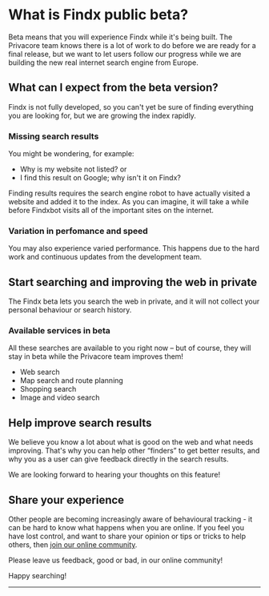 # What is Findx public beta?
Beta means that you will experience Findx while it's being built. The Privacore team knows there is a lot of work to do before we are ready for a final release, but we want to let users follow our progress while we are building the new real internet search engine from Europe.  

## What can I expect from the beta version?
Findx is not fully developed, so you can't yet be sure of finding everything you are looking for, but we are growing the index rapidly. 

### Missing search results
You might be wondering, for example:  

- Why is my website not listed? or 
- I find this result on Google; why isn't it on Findx?

Finding results requires the search engine robot to have actually visited a website and added it to the index. As you can imagine, it will take a while before Findxbot visits all of the important sites on the internet. 

### Variation in perfomance and speed  
You may also experience varied performance. This happens due to the hard work and continuous updates from the development team.

## Start searching and improving the web in private
The Findx beta lets you search the web in private, and it will not collect your personal behaviour or search history.

### Available services in beta 
All these searches are available to you right now – but of course, they will stay in beta while the Privacore team improves them!  

* Web search
* Map search and route planning
* Shopping search
* Image and video search  

## Help improve search results 
We believe you know a lot about what is good on the web and what needs improving. That's why you can help other “finders” to get better results, and why you as a user can give feedback directly in the search results.

We are looking forward to hearing your thoughts on this feature!

## Share your experience  
Other people are becoming increasingly aware of behavioural tracking - it can be hard to know what happens when you are online. If you feel you have lost control, and want to share your opinion or tips or tricks to help others, then [join our online community](https://forum.privacore.com).

 
Please leave us feedback, good or bad, in our online community!
 
 
Happy searching!

-----


